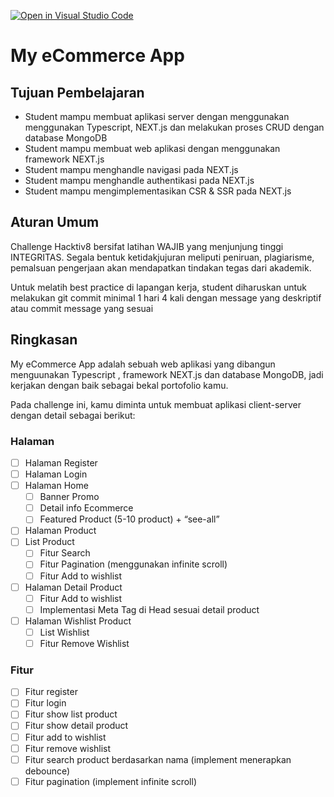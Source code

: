 [![Open in Visual Studio Code](https://classroom.github.com/assets/open-in-vscode-2e0aaae1b6195c2367325f4f02e2d04e9abb55f0b24a779b69b11b9e10269abc.svg)](https://classroom.github.com/online_ide?assignment_repo_id=17189185&assignment_repo_type=AssignmentRepo)
# My eCommerce App

## Tujuan Pembelajaran

- Student mampu membuat aplikasi server dengan menggunakan menggunakan Typescript, NEXT.js dan melakukan proses CRUD dengan database MongoDB
- Student mampu membuat web aplikasi dengan menggunakan framework NEXT.js
- Student mampu menghandle navigasi pada NEXT.js
- Student mampu menghandle authentikasi pada NEXT.js
- Student mampu mengimplementasikan CSR & SSR pada NEXT.js

## Aturan Umum

Challenge Hacktiv8 bersifat latihan WAJIB yang menjunjung tinggi INTEGRITAS. Segala bentuk ketidakjujuran meliputi peniruan, plagiarisme, pemalsuan pengerjaan akan mendapatkan tindakan tegas dari akademik.

Untuk melatih best practice di lapangan kerja, student diharuskan untuk melakukan git commit minimal 1 hari 4 kali dengan message yang deskriptif atau commit message yang sesuai

## Ringkasan

My eCommerce App adalah sebuah web aplikasi yang dibangun menguunakan Typescript , framework NEXT.js dan database MongoDB, jadi kerjakan dengan baik sebagai bekal portofolio kamu.

Pada challenge ini, kamu diminta untuk membuat aplikasi client-server dengan detail sebagai berikut:

### Halaman

- [ ] Halaman Register
- [ ] Halaman Login
- [ ] Halaman Home
  - [ ] Banner Promo
  - [ ] Detail info Ecommerce
  - [ ] Featured Product (5-10 product) + “see-all”
- [ ] Halaman Product
- [ ] List Product
  - [ ] Fitur Search
  - [ ] Fitur Pagination (menggunakan infinite scroll)
  - [ ] Fitur Add to wishlist
- [ ] Halaman Detail Product
  - [ ] Fitur Add to wishlist
  - [ ] Implementasi Meta Tag di Head sesuai detail product
- [ ] Halaman Wishlist Product
  - [ ] List Wishlist
  - [ ] Fitur Remove Wishlist

### Fitur

- [ ] Fitur register
- [ ] Fitur login
- [ ] Fitur show list product
- [ ] Fitur show detail product
- [ ] Fitur add to wishlist
- [ ] Fitur remove wishlist
- [ ] Fitur search product berdasarkan nama (implement menerapkan debounce)
- [ ] Fitur pagination (implement infinite scroll)
